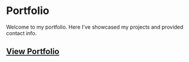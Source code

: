 # Portfolio
Welcome to my portfolio. Here I've showcased my projects and provided contact info.
## [View Portfolio](https://austin-weeks.github.io)
